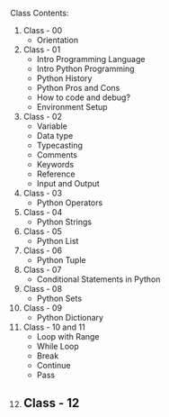 Class Contents:

1. Class - 00
    - Orientation
2. Class - 01
    - Intro Programming Language
    - Intro Python Programming
    - Python History
    - Python Pros and Cons
    - How to code and debug?
    - Environment Setup
3. Class - 02
    - Variable
    - Data type
    - Typecasting
    - Comments
    - Keywords
    - Reference
    - Input and Output
4. Class - 03
    - Python Operators
5. Class - 04
    - Python Strings
6. Class - 05
    - Python List
7. Class - 06
    - Python Tuple
8. Class - 07
    - Conditional Statements in Python
9. Class - 08
    - Python Sets
10. Class - 09
    - Python Dictionary
11. Class - 10 and 11
    - Loop with Range
    - While Loop
    - Break
    - Continue
    - Pass
12. Class - 12
    - 